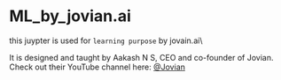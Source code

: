 # ML_by_jovian.ai

this juypter is used for `learning purpose` by jovain.ai\

It is designed and taught by Aakash N S, CEO and co-founder of Jovian. Check out their YouTube channel here: [@Jovian](https://www.youtube.com/channel/UCmKaoNn0OvxVAe7f_8sXYNQ)
